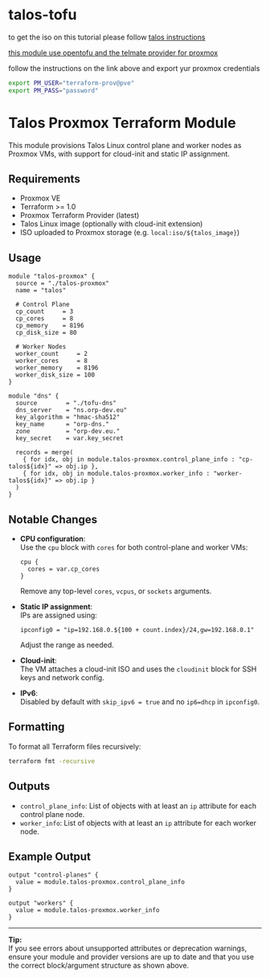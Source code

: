 # talos-tofu

to get the iso on this tutorial please follow [talos instructions](https://www.talos.dev/v1.10/talos-guides/install/virtualized-platforms/proxmox/)

[this module use opentofu and the telmate provider for proxmox](https://search.opentofu.org/provider/telmate/proxmox/latest)

follow the instructions on the link above and export yur proxmox credentials

```bash
export PM_USER="terraform-prov@pve"
export PM_PASS="password"
```
# Talos Proxmox Terraform Module

This module provisions Talos Linux control plane and worker nodes as Proxmox VMs, with support for cloud-init and static IP assignment.

## Requirements

- Proxmox VE
- Terraform >= 1.0
- Proxmox Terraform Provider (latest)
- Talos Linux image (optionally with cloud-init extension)
- ISO uploaded to Proxmox storage (e.g. `local:iso/${talos_image}`)

## Usage

```hcl
module "talos-proxmox" {
  source = "./talos-proxmox"
  name = "talos"

  # Control Plane
  cp_count     = 3
  cp_cores     = 8
  cp_memory    = 8196
  cp_disk_size = 80

  # Worker Nodes
  worker_count     = 2
  worker_cores     = 8
  worker_memory    = 8196
  worker_disk_size = 100
}

module "dns" {
  source        = "./tofu-dns"
  dns_server    = "ns.orp-dev.eu"
  key_algorithm = "hmac-sha512"
  key_name      = "orp-dns."
  zone          = "orp-dev.eu."
  key_secret    = var.key_secret

  records = merge(
    { for idx, obj in module.talos-proxmox.control_plane_info : "cp-talos${idx}" => obj.ip },
    { for idx, obj in module.talos-proxmox.worker_info : "worker-talos${idx}" => obj.ip }
  )
}
```

## Notable Changes

- **CPU configuration**:  
  Use the `cpu` block with `cores` for both control-plane and worker VMs:
  ```hcl
  cpu {
    cores = var.cp_cores
  }
  ```
  Remove any top-level `cores`, `vcpus`, or `sockets` arguments.

- **Static IP assignment**:  
  IPs are assigned using:
  ```hcl
  ipconfig0 = "ip=192.168.0.${100 + count.index}/24,gw=192.168.0.1"
  ```
  Adjust the range as needed.

- **Cloud-init**:  
  The VM attaches a cloud-init ISO and uses the `cloudinit` block for SSH keys and network config.

- **IPv6**:  
  Disabled by default with `skip_ipv6 = true` and no `ip6=dhcp` in `ipconfig0`.

## Formatting

To format all Terraform files recursively:
```sh
terraform fmt -recursive
```

## Outputs

- `control_plane_info`: List of objects with at least an `ip` attribute for each control plane node.
- `worker_info`: List of objects with at least an `ip` attribute for each worker node.

## Example Output

```hcl
output "control-planes" {
  value = module.talos-proxmox.control_plane_info
}

output "workers" {
  value = module.talos-proxmox.worker_info
}
```

---

**Tip:**  
If you see errors about unsupported attributes or deprecation warnings, ensure your module and provider versions are up to date and that you use the correct block/argument structure as shown above.